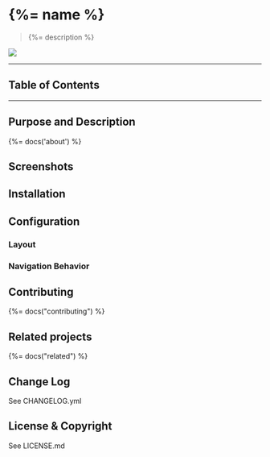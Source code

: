 # {%= name %}
> {%= description %}

[![](http://serve.mod.bz/branch/)](https://github.com/stefanwalther/sense-sheet-navigation)

---
## Table of Contents
<!-- toc -->

---

## Purpose and Description
{%= docs('about') %}

## Screenshots

## Installation

## Configuration

### Layout

### Navigation Behavior


## Contributing
{%= docs("contributing") %}

## Related projects
{%= docs("related") %}

## Change Log
See CHANGELOG.yml

## License & Copyright

See LICENSE.md

